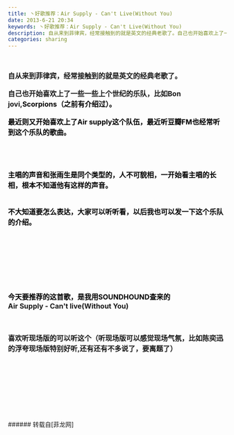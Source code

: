 ```yaml
---
title: 丶好歌推荐：Air Supply - Can't Live(Without You)
date: 2013-6-21 20:34
keywords: 丶好歌推荐：Air Supply - Can't Live(Without You)
description: 自从来到菲律宾，经常接触到的就是英文的经典老歌了。自己也开始喜欢上了一些一些上个世纪的乐队，比如Bon jovi,Scorpions（之前有介绍过）。最近则又开始喜欢上了Air supply这个队伍，最近听豆瓣FM也经常听到这个乐队的歌曲。主唱的声音和张雨生是同个类型的，人不可貌相，一开始看主唱的长相，根本不知道他有这样的声音。不大知道要怎么表达，大家可以听听看，以后我也可以发一下这个乐队的介绍。今天要推荐的这首歌，是我用SOUNDHOUND查来的Air Supply - Can't live(Without You)$('flv_Z4b').innerHTML=(mobileplayer() ? "<iframe height='375' width='500' src='http://www.youtube.com/embed/HxmtKEnC2jw' frameborder=0 allowfullscreen></iframe>" : AC_FL_RunContent('width', '500', 'height', '375', 'allowNetworking', 'internal', 'allowScriptAccess', 'never', 'src', 'http://www.youtube.com/v/HxmtKEnC2jw&hl=zh_CN&fs=1', 'quality', 'high', 'bgcolor', '#ffffff', 'wmode', 'transparent', 'allowfullscreen', 'true'));喜欢听现场版的可以听这个（听现场版可以感觉现场气氛，比如陈奕迅的浮夸现场版特别好听,还有还有不多说了，要离题了）$('flv_D83').innerHTML=(mobileplayer() ? "<iframe height='375' width='500' src='http://www.youtube.com/embed/GiWQ1STn57g' frameborder=0 allowfullscreen></iframe>" : AC_FL_RunContent('width', '500', 'height', '375', 'allowNetworking', 'internal', 'allowScriptAccess', 'never', 'src', 'http://www.youtube.com/v/GiWQ1STn57g&hl=zh_CN&fs=1', 'quality', 'high', 'bgcolor', '#ffffff', 'wmode', 'transparent', 'allowfullscreen', 'true'));
categories: sharing
---
```

<td class="t_f" id="postmessage_6569">

<br/>
<br/>
<font size="3"><strong><strong><font size="3">自从来到菲律宾，经常接触到的就是英文的经典老歌了。</font></strong><br/>
</strong></font><br/>
<font size="3"><strong><strong><font size="3">自己也开始喜欢上了一些一些上个世纪的乐队，比如Bon jovi,<font color="#000">Scorpions（之前有介绍过）。</font></font></strong></strong></font><br/>
<br/>
<font size="3"><strong><strong><font size="3"><font color="#000">最近则又开始喜欢上了Air supply这个队伍，最近听豆瓣FM也经常听到这个乐队的歌曲。</font></font></strong></strong></font><br/>
<font size="3"><strong><font size="3"><br/>
</font></strong></font><br/>
<font size="3"><strong><font size="3"><br/>
</font></strong></font><br/>
<font size="3"><strong><strong><font size="3"><font color="#000">主唱的声音和张雨生是同个类型的，人不可貌相，一开始看主唱的长相，根本不知道他有这样的声音。</font></font></strong></strong></font><br/>
<font size="3"><strong><font size="3"><br/>
</font></strong></font><br/>
<font size="3"><strong><strong><font size="3"><font color="#000">不大知道要怎么表达，大家可以听听看，以后我也可以发一下这个乐队的介绍。</font></font></strong></strong></font><br/>
<font size="3"><strong><font color="#000"><br/>
</font></strong></font><br/>
<font size="3"><strong><font color="#000"><br/>
</font></strong></font><br/>
<font size="3"><strong><font color="#000"><br/>
</font></strong></font><br/>
<font size="3"><strong><font color="#000"><br/>
</font></strong></font><br/>
<font size="3"><strong><font size="3"><font color="#000000"><strong>今天要推荐的这首歌，是我用SOUNDHOUND查来的</strong></font></font></strong></font><br/>
<font size="3"><strong>Air Supply - Can't live(Without You)</strong></font><br/>
<font size="3"><strong><strong><font size="3"><span id="flv_Z4b"></span><script reload="1" type="d5ad958f780a28d9105d5905-text/javascript">$('flv_Z4b').innerHTML=(mobileplayer() ? "<iframe height='375' width='500' src='http://www.youtube.com/embed/HxmtKEnC2jw' frameborder=0 allowfullscreen></iframe>" : AC_FL_RunContent('width', '500', 'height', '375', 'allowNetworking', 'internal', 'allowScriptAccess', 'never', 'src', 'http://www.youtube.com/v/HxmtKEnC2jw&hl=zh_CN&fs=1', 'quality', 'high', 'bgcolor', '#ffffff', 'wmode', 'transparent', 'allowfullscreen', 'true'));</script></font></strong></strong></font><br/>
<br/>
<br/>
<font size="3"><strong><strong><font size="3">喜欢听现场版的可以听这个（听现场版可以感觉现场气氛，比如陈奕迅的浮夸现场版特别好听,还有还有不多说了，要离题了）</font></strong></strong></font><br/>
<font size="3"><strong><span id="flv_D83"></span><script reload="1" type="d5ad958f780a28d9105d5905-text/javascript">$('flv_D83').innerHTML=(mobileplayer() ? "<iframe height='375' width='500' src='http://www.youtube.com/embed/GiWQ1STn57g' frameborder=0 allowfullscreen></iframe>" : AC_FL_RunContent('width', '500', 'height', '375', 'allowNetworking', 'internal', 'allowScriptAccess', 'never', 'src', 'http://www.youtube.com/v/GiWQ1STn57g&hl=zh_CN&fs=1', 'quality', 'high', 'bgcolor', '#ffffff', 'wmode', 'transparent', 'allowfullscreen', 'true'));</script></strong></font><br/>
<br/>
<br/>
<br/>
<br/>
<br/>
<br/>
<br/>
<br/>
</td>
###### 转载自[菲龙网]